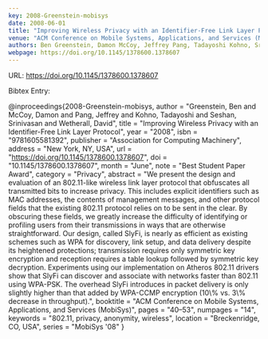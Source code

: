 ```yaml
---
key: 2008-Greenstein-mobisys
date: 2008-06-01
title: "Improving Wireless Privacy with an Identifier-Free Link Layer Protocol"
venue: "ACM Conference on Mobile Systems, Applications, and Services (MobiSys)"
authors: Ben Greenstein, Damon McCoy, Jeffrey Pang, Tadayoshi Kohno, Srinivasan Seshan and David Wetherall
webpage: https://doi.org/10.1145/1378600.1378607
---
```


URL: https://doi.org/10.1145/1378600.1378607

Bibtex Entry:

@inproceedings{2008-Greenstein-mobisys,
    author = "Greenstein, Ben and McCoy, Damon and Pang, Jeffrey and Kohno, Tadayoshi and Seshan, Srinivasan and Wetherall, David",
    title = "Improving Wireless Privacy with an Identifier-Free Link Layer Protocol",
    year = "2008",
    isbn = "9781605581392",
    publisher = "Association for Computing Machinery",
    address = "New York, NY, USA",
    url = "https://doi.org/10.1145/1378600.1378607",
    doi = "10.1145/1378600.1378607",
    month = "June",
    note = "Best Student Paper Award",
    category = "Privacy",
    abstract = "We present the design and evaluation of an 802.11-like wireless link layer protocol that obfuscates all transmitted bits to increase privacy. This includes explicit identifiers such as MAC addresses, the contents of management messages, and other protocol fields that the existing 802.11 protocol relies on to be sent in the clear. By obscuring these fields, we greatly increase the difficulty of identifying or profiling users from their transmissions in ways that are otherwise straightforward. Our design, called SlyFi, is nearly as efficient as existing schemes such as WPA for discovery, link setup, and data delivery despite its heightened protections; transmission requires only symmetric key encryption and reception requires a table lookup followed by symmetric key decryption. Experiments using our implementation on Atheros 802.11 drivers show that SlyFi can discover and associate with networks faster than 802.11 using WPA-PSK. The overhead SlyFi introduces in packet delivery is only slightly higher than that added by WPA-CCMP encryption (10\\% vs. 3\\% decrease in throughput).",
    booktitle = "ACM Conference on Mobile Systems, Applications, and Services (MobiSys)",
    pages = "40–53",
    numpages = "14",
    keywords = "802.11, privacy, anonymity, wireless",
    location = "Breckenridge, CO, USA",
    series = "MobiSys '08"
}

